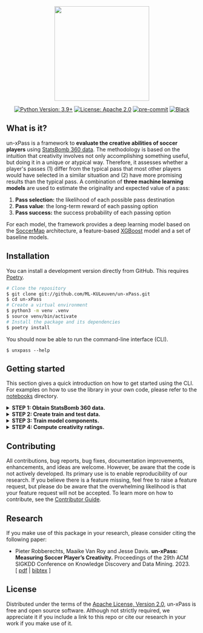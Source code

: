 <div align="center">
<img src="docs/logo.png" height="250">
<br/>

[![Python Version: 3.9+](https://img.shields.io/badge/Python-3.7.1+-blue.svg)](https://pypi.org/project/socceraction)
[![License: Apache 2.0](https://img.shields.io/badge/License-Apache%202.0-green.svg)](https://opensource.org/license/apache-2-0/)
[![pre-commit](https://img.shields.io/badge/pre--commit-enabled-brightgreen?logo=pre-commit&logoColor=white)](https://github.com/pre-commit/pre-commit)
[![Black](https://img.shields.io/badge/code%20style-black-000000.svg)](https://github.com/psf/black)
<br/>

</div>

## What is it?

un-xPass is a framework to **evaluate the creative abilities of soccer players** using [StatsBomb 360 data](https://statsbomb.com/what-we-do/soccer-data/360-2/). The methodology is based on the intuition that creativity involves not only accomplishing something useful, but doing it in a unique or atypical way. Therefore, it assesses whether a player's passes (1) differ from the typical pass that most other players would have selected in a similar situation and (2) have more promising results than the typical pass. A combination of **three machine learning models** are used to estimate the originality and expected value of a pass:

1.  **Pass selection:** the likelihood of each possible pass destination
2.  **Pass value**: the long-term reward of each passing option
3.  **Pass success:** the success probability of each passing option

For each model, the framework provides a deep learning model based on the [SoccerMap](https://arxiv.org/abs/2010.10202) architecture, a feature-based [XGBoost](https://xgboost.readthedocs.io/en/stable/) model and a set of baseline models.

## Installation

You can install a development version directly from GitHub. This requires [Poetry](https://python-poetry.org/).

```sh
# Clone the repository
$ git clone git://github.com/ML-KULeuven/un-xPass.git
$ cd un-xPass
# Create a virtual environment
$ python3 -m venv .venv
$ source venv/bin/activate
# Install the package and its dependencies
$ poetry install
```

You should now be able to run the command-line interface (CLI).

```
$ unxpass --help
```

## Getting started

This section gives a quick introduction on how to get started using the CLI. For examples on how to use the library in your own code, please refer to the [notebooks](./notebooks) directory.

<details>
<summary><b>STEP 1: Obtain StatsBomb 360 data.</b></summary>

The models are built on [StatsBomb 360 event stream data](https://statsbomb.com/what-we-do/soccer-data/360-2/). StatsBomb has made data of certain leagues freely available for public non-commercial use at <https://github.com/statsbomb/open-data>. This open data can be accessed without the need of authentication, but its use is subject to a [user agreement](https://github.com/statsbomb/open-data/blob/master/LICENSE.pdf). The code below shows how to fetch the public data of EURO 2020 from the repository and store it in an SQLite database.

```bash
unxpass load-data \
  sqlite://$(pwd)/stores/database.sql \
  --getter="remote" \
  --competition-id="55" \
  --season-id="43"
```

Apart from the SQLite interface, the unxpass library also supports storing data in a HDF file. To use this data storage interface, replace `sqlite://` with `hdf://` in the above command. Additional interfaces can be supported by subclassing `unxpass.databases.Database`.

</details>

<details>
<summary><b>STEP 2: Create train and test data.</b></summary>

Now we will extract all passes from the data, create a feature representation and assign a label to each pass. The code below shows how to create a train and test set in `./stores/datasets/euro2020` with all features and labels required to train and evaluate the models. The [`./config/dataset/euro2020/train.yaml`](./config/dataset/euro2020/train.yaml) file defines which leagues, seasons and games should be used to create the training dataset. Similarly, the [`./config/dataset/euro2020/test.yaml`](./config/dataset/euro2020/test.yaml) file defines which leagues, seasons and games should be used to create the evaluation set.

```bash
unxpass create-dataset \
  sqlite://$(pwd)/stores/database.sql \
  $(pwd)/stores/datasets/euro2020/train \
  $(pwd)/config/dataset/euro2020/train.yaml
```

```bash
unxpass create-dataset \
  sqlite://$(pwd)/stores/database.sql \
  $(pwd)/stores/datasets/euro2020/test \
  $(pwd)/config/dataset/euro2020/test.yaml
```

_(this will take ~2 hours to run)_

It is also possible to generate a specific set of features and labels. For example, to generate only the "relative start location" features and "success" label, you can add `--xfn="relative_startlocation" --yfn="success"` to the above command.

</details>

<details>
<summary><b>STEP 3: Train model components.</b></summary>

All models are dynamically instantiated from a hierarchical configuration file managed by the [Hydra](https://github.com/facebookresearch/hydra) framework. The main config is available in [config/config.yaml](./config/config.yaml) and a set of example configurations for training specific models is available in [config/experiment](./config/experiment). The experiment configs allow you to overwrite parameters from the main config and allow you to easily iterate over new model configurations! You can run a chosen experiment config with:

```bash
unxpass train \
  $(pwd)/config \
  $(pwd)/stores/datasets/euro2020/train \
  experiment="pass_success/threesixty"
```

Experiments are tracked using [MLFlow](https://mlflow.org/). You can view the results of your experiments by running `mlflow ui --backend-store-uri stores/model` in the root directory of the project and browsing to <http://localhost:5000>.

To optimize the model's hyperparameters, you can use the `run_experiment.py` script. This script uses [Optuna](https://optuna.org/) to automate the search and (optionally) [Ray](https://www.ray.io/) to run the search in parallel on a computing cluster. The script can be run with:

```bash
python run_experiment.py \
  experiment="pass_success/threesixty" \
  hparams_search="xgboost_optuna" \
  hydra/launcher="ray" \
  hydra.launcher.ray.init.address="ray://123.45.67.89:10001"
```

</details>

<details>
<summary><b>STEP 4: Compute creativity ratings.</b></summary>

Once you have trained all required models, they can be used to compute creativity ratings. Therefore, specify a dataset to compute ratings for and the run ID of a Soccermap-based pass selection model, an XGBoost-based pass selection model and a VAEP model. The run IDs are printed after training a component or can be found in the MLFlow UI.

```bash
unxpass rate \
  sqlite://$(pwd)/stores/database.sql \
  $(pwd)/stores/datasets/euro2020/test \
  runs:/788ec5a232af46e59ac984d50ecfc1d5 \
  runs:/f0d0458824324fbbb257550bf09d924a \
  runs:/f4f4efb5f0534f03a1d513141e06c962
```

</details>

## Contributing

All contributions, bug reports, bug fixes, documentation improvements, enhancements, and ideas are welcome. However, be aware that the code is not actively developed. Its primary use is to enable reproducibility of our research. If you believe there is a feature missing, feel free to raise a feature request, but please do be aware that the overwhelming likelihood is that your feature request will not be accepted.
To learn more on how to contribute, see the [Contributor Guide](https://github.com/ML-KULeuven/un-xPass/CONTRIBUTING.rst).

## Research

If you make use of this package in your research, please consider citing the following paper:

- Pieter Robberechts, Maaike Van Roy and Jesse Davis. **un-xPass: Measuring Soccer Player’s Creativity.** Proceedings of the 29th ACM SIGKDD Conference on Knowledge Discovery and Data Mining. 2023. <br/>[ [pdf](https://people.cs.kuleuven.be/~pieter.robberechts/repo/robberechts-kdd23-unxpass.pdf) | [bibtex](https://github.com/ML-KULeuven/un-xPass/docs/unxpass.bibtex) ]

## License

Distributed under the terms of the [Apache License, Version 2.0](https://opensource.org/license/apache-2-0/), un-xPass is free and open source software. Although not strictly required, we appreciate it if you include a link to this repo or cite our research in your work if you make use of it.
